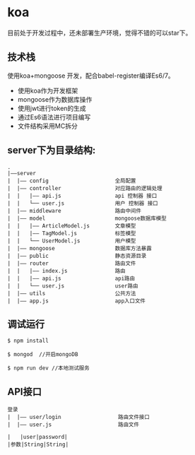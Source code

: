# koa

目前处于开发过程中，还未部署生产环境，觉得不错的可以star下。

## 技术栈
使用koa+mongoose 开发，配合babel-register编译Es6/7。

* 使用koa作为开发框架
* mongoose作为数据库操作
* 使用jwt进行token的生成
* 通过Es6语法进行项目编写
* 文件结构采用MC拆分

## server下为目录结构:
```
.
|——server
|  |—— config                     全局配置
|  |—— controller                 对应路由的逻辑处理
|  |   |—— api.js                 api 控制器 接口
|  |   └── user.js                用户 控制器 接口
|  |—— middleware                 路由中间件
|  |—— model                      mongoose数据库模型
|  |   |—— ArticleModel.js        文章模型
|  |   |—— TagModel.js            标签模型
|  |   └── UserModel.js           用户模型
|  |—— mongoose                   数据库方法暴露
|  |—— public                     静态资源目录
|  |—— router                     路由文件
|  |   |—— index.js               路由
|  |   |—— api.js                 api路由
|  |   └── user.js                user路由
|  |—— utils                      公共方法
|  |—— app.js                     app入口文件
```

## 调试运行
```
$ npm install 

$ mongod  //开启mongoDB

$ npm run dev //本地测试服务
```

## API接口
```
登录
|  |—— user/login                  路由文件接口
|  |—— user.js                     路由文件

|   |user|password|
|参数|String|String|
```
